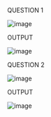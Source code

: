 QUESTION 1

![image](https://github.com/user-attachments/assets/c2ffba90-266c-4717-b161-4c27434ce3fd)

OUTPUT

![image](https://github.com/user-attachments/assets/884090eb-71f5-40ac-9f54-9227b65c371f)

QUESTION 2

![image](https://github.com/user-attachments/assets/cd092cfb-c930-4efb-9f8a-0a4056797cde)

OUTPUT

![image](https://github.com/user-attachments/assets/2ff27f8d-cae7-4f7f-aab5-d8bc9e094d1e)

